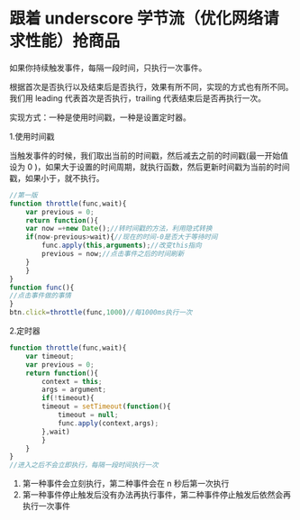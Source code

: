 # 跟着 underscore 学节流（优化网络请求性能）抢商品

如果你持续触发事件，每隔一段时间，只执行一次事件。

根据首次是否执行以及结束后是否执行，效果有所不同，实现的方式也有所不同。
我们用 leading 代表首次是否执行，trailing 代表结束后是否再执行一次。

实现方式：一种是使用时间戳，一种是设置定时器。

1.使用时间戳

当触发事件的时候，我们取出当前的时间戳，然后减去之前的时间戳(最一开始值设为 0 )，如果大于设置的时间周期，就执行函数，然后更新时间戳为当前的时间戳，如果小于，就不执行。

```js
//第一版
function throttle(func,wait){
	var previous = 0;
	return function(){
	var now =+new Date();//转时间戳的方法，利用隐式转换
	if(now-previous>wait){//现在的时间-0是否大于等待时间
		func.apply(this,arguments);//改变this指向
		previous = now;//点击事件之后的时间刷新
	}
	}
}
function func(){
//点击事件做的事情
}
btn.click=throttle(func,1000)//每1000ms执行一次
```

2.定时器

```js
function throttle(func,wait){
	var timeout;
	var previous = 0;
	return function(){
		context = this;
		args = argument;
		if(!timeout){
		timeout = setTimeout(function(){
			timeout = null;
			func.apply(context,args);
		},wait)
		}
	}
}
//进入之后不会立即执行，每隔一段时间执行一次
```

1. 第一种事件会立刻执行，第二种事件会在 n 秒后第一次执行
2. 第一种事件停止触发后没有办法再执行事件，第二种事件停止触发后依然会再执行一次事件